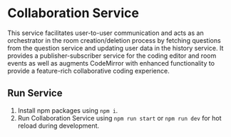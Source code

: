 # Collaboration Service

This service facilitates user-to-user communication and acts as an orchestrator in the room creation/deletion process by fetching questions from the question service and updating user data in the history service. It provides a publisher-subscriber service for the coding editor and room events as well as augments CodeMirror with enhanced functionality to provide a feature-rich collaborative coding experience.

## Run Service

1. Install npm packages using `npm i`.
2. Run Collaboration Service using `npm run start` or `npm run dev` for hot reload during development.
